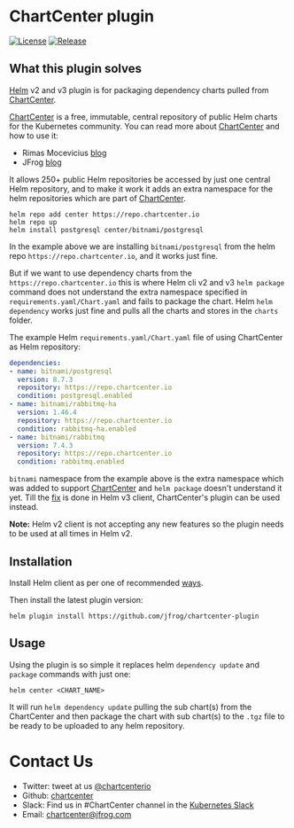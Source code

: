 # ChartCenter plugin

[![License](https://img.shields.io/badge/License-Apache%202.0-blue.svg)](https://opensource.org/licenses/Apache-2.0)
[![Release](https://img.shields.io/github/release/jfrog/chartcenter-plugin.svg?style=flat-square)](https://github.com/jfrog/chartcenter-plugin/releases/latest)

## What this plugin solves

[Helm](https://helm.sh) v2 and v3 plugin is for packaging dependency charts pulled from [ChartCenter](https://chartcenter.io).

[ChartCenter](https://chartcenter.io) is a free, immutable, central repository of public Helm charts for the Kubernetes community.
You can read more about [ChartCenter](https://chartcenter.io) and how to use it:
- Rimas Mocevicius [blog](https://rimusz.net/chartcenter)
- JFrog [blog](https://jfrog.com/resource-center/?src=chartcenter)

It allows 250+ public Helm repositories be accessed by just one central Helm repository, and to make it work it adds an extra namespace for the helm repositories which are part of [ChartCenter](https://chartcenter.io).

```console
helm repo add center https://repo.chartcenter.io
helm repo up
helm install postgresql center/bitnami/postgresql
```

In the example above we are installing `bitnami/postgresql` from the helm repo `https://repo.chartcenter.io`, and it works just fine.

But if we want to use dependency charts from the `https://repo.chartcenter.io` this is where Helm cli v2 and v3 `helm package` command does not understand the extra namespace specified in `requirements.yaml/Chart.yaml` and fails to package the chart. Helm `helm dependency` works just fine and pulls all the charts and stores in the `charts` folder.

The example Helm `requirements.yaml/Chart.yaml` file of using ChartCenter as Helm repository:

```yaml
dependencies:
- name: bitnami/postgresql
  version: 8.7.3
  repository: https://repo.chartcenter.io
  condition: postgresql.enabled
- name: bitnami/rabbitmq-ha
  version: 1.46.4
  repository: https://repo.chartcenter.io
  condition: rabbitmq-ha.enabled
- name: bitnami/rabbitmq
  version: 7.4.3
  repository: https://repo.chartcenter.io
  condition: rabbitmq.enabled
```

`bitnami` namespace from the example above is the extra namespace which was added to support [ChartCenter](https://chartcenter.io) and `helm package` doesn't understand it yet. Till the [fix](https://github.com/helm/helm/issues/8537) is done in Helm v3 client, ChartCenter's plugin can be used instead.

**Note:** Helm v2 client is not accepting any new features so the plugin needs to be used at all times in Helm v2.
 

## Installation

Install Helm client as per one of recommended [ways](https://helm.sh/docs/intro/install/).

Then install the latest plugin version:

```console
helm plugin install https://github.com/jfrog/chartcenter-plugin
```

## Usage

Using the plugin is so simple it replaces helm `dependency update` and `package` commands with just one:

```console
helm center <CHART_NAME>
```

It will run `helm dependency update` pulling the sub chart(s) from the ChartCenter and then package the chart with sub chart(s) to the `.tgz` file to be ready to be uploaded to any helm repository.


# Contact Us

* Twitter: tweet at us [@chartcenterio](https://twitter.com/chartcenterio)
* Github: [chartcenter](https://github.com/jfrog/chartcenter)
* Slack: Find us in #ChartCenter channel in the [Kubernetes Slack](https://kubernetes.slack.com/)
* Email: chartcenter@jfrog.com

